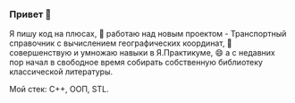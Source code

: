 ### Привет 👋
Я пишу код на плюсах,
🔭 работаю над новым проектом - Транспортный справочник с вычислением географических координат,
🌱 совершенствую и умножаю навыки в Я.Практикуме,
😄 а с недавних пор начал в свободное время собирать собственную библиотеку классической литературы.

Мой стек: С++, ООП, STL.

